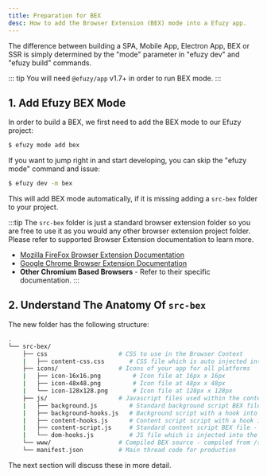 ```yaml
---
title: Preparation for BEX
desc: How to add the Browser Extension (BEX) mode into a Efuzy app.
---
```


The difference between building a SPA, Mobile App, Electron App, BEX or SSR is simply determined by the "mode" parameter in "efuzy dev" and "efuzy build" commands.

::: tip
You will need `@efuzy/app` v1.7+ in order to run BEX mode.
:::

## 1. Add Efuzy BEX Mode
In order to build a BEX, we first need to add the BEX mode to our Efuzy project:

```bash
$ efuzy mode add bex
```

If you want to jump right in and start developing, you can skip the "efuzy mode" command and issue:

```bash
$ efuzy dev -m bex
```

This will add BEX mode automatically, if it is missing adding a `src-bex` folder to your project.

:::tip
The `src-bex` folder is just a standard browser extension folder so you are free to use it as you would any other browser extension project folder. Please refer to supported Browser Extension documentation to learn more.

* [Mozilla FireFox Browser Extension Documentation](https://developer.mozilla.org/en-US/docs/Mozilla/Add-ons/WebExtensions)
* [Google Chrome Browser Extension Documentation](https://developer.chrome.com/extensions)
* **Other Chromium Based Browsers** - Refer to their specific documentation.
:::

## 2. Understand The Anatomy Of `src-bex`

The new folder has the following structure:
```bash
.
└── src-bex/
    ├── css                    # CSS to use in the Browser Context
    |   ├── content-css.css       # CSS file which is auto injected into the consuming webpage via the manifest.json
    ├── icons/                 # Icons of your app for all platforms
    |   ├── icon-16x16.png         # Icon file at 16px x 16px
    |   ├── icon-48x48.png         # Icon file at 48px x 48px
    |   └── icon-128x128.png       # Icon file at 128px x 128px
    ├── js/                    # Javascript files used within the context of the BEX.
    |   ├── background.js         # Standard background script BEX file - auto injected via manifest.json
    |   ├── background-hooks.js   # Background script with a hook into the BEX communication layer
    |   ├── content-hooks.js      # Content script script with a hook into the BEX communication layer
    |   ├── content-script.js     # Standard content script BEX file - auto injected via manifest.json
    |   └── dom-hooks.js          # JS file which is injected into the DOM with a hook into the BEX communication layer
    └── www/                   # Compiled BEX source - compiled from /src (Efuzy app)
    └── manifest.json          # Main thread code for production
```

The next section will discuss these in more detail.
